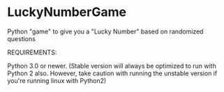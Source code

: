 # LuckyNumberGame
Python "game" to give you a "Lucky Number" based on randomized questions

REQUIREMENTS:

Python 3.0 or newer. (Stable version will always be optimized to run with Python 2 also. However, take caution with running 
the unstable version if you're running linux with Python2)
